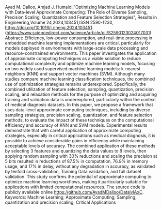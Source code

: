 Ayad M. Dalloo, Amjad J. Humaidi,"Optimizing Machine Learning Models with Data-level Approximate Computing: The Role of Diverse Sampling, Precision Scaling, Quantization and Feature Selection Strategies",
Results in Engineering,Volume 24,2024,103451,ISSN 2590-1230, https://doi.org/10.1016/j.rineng.2024.103451.
(https://www.sciencedirect.com/science/article/pii/S2590123024017031)
Abstract: Efficiency, low-power consumption, and real-time processing in embedded machine learning implementations are critical, particularly for models deployed in environments with large-scale data processing and resource-constrained environments. This paper investigates the application of approximate computing techniques as a viable solution to reduce computational complexity and optimize machine learning models, focusing on two widely used supervised machine learning models: k-nearest neighbors (KNN) and support vector machines (SVM). Although many studies compare machine learning classification techniques, the combined use of optimization strategies remains underexplored. Specifically, the combined utilization of feature selection, sampling, quantization, precision scaling, and relaxation methods for the purpose of optimizing and acquiring training and validation data is underexplored, particularly within the context of medical diagnosis datasets. In this paper, we propose a framework that uses data-level approximate computing techniques, including by diverse sampling strategies, precision scaling, quantization, and feature selection methods, to evaluate the impact of these techniques on the computational efficiency and accuracy of KNN and SVM models. Experimental results demonstrate that with careful application of approximate computing strategies, especially in critical applications such as medical diagnosis, it is possible to achieve considerable gains in efficiency while maintaining acceptable levels of accuracy. The combined application of these methods by selecting 3 features and quantizing the data values to 8 levels, then applying random sampling with 30% reductions and scaling the precision at 5 bits resulted in reductions of 87.5% in computation, 76.9% in memory usage, and 17% in delay, without any degradation in accuracy, as validated by tenfold cross-validation, Training Data validation, and full dataset validation. This study confirms the potential of approximate computing to optimize machine learning workflows, making it particularly suitable for applications with limited computational resources. The source code is publicly available online https://github.com/AyadMDalloo/DatalvlAxC.
Keywords: Machine Learning; Approximate Computing; Sampling, quantization and precision scaling; Critical Applications
